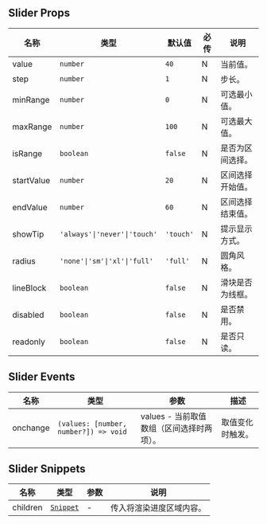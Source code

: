 ## Slider Props

| 名称       | 类型                        | 默认值    | 必传 | 说明             |
| ---------- | --------------------------- | --------- | ---- | ---------------- |
| value      | `number`                    | `40`      | N    | 当前值。         |
| step       | `number`                    | `1`       | N    | 步长。           |
| minRange   | `number`                    | `0`       | N    | 可选最小值。     |
| maxRange   | `number`                    | `100`     | N    | 可选最大值。     |
| isRange    | `boolean`                   | `false`   | N    | 是否为区间选择。 |
| startValue | `number`                    | `20`      | N    | 区间选择开始值。 |
| endValue   | `number`                    | `60`      | N    | 区间选择结束值。 |
| showTip    | `'always'\|'never'\|'touch'` | `'touch'` | N    | 提示显示方式。   |
| radius     | `'none'\|'sm'\|'xl'\|'full'` | `'full'`  | N    | 圆角风格。       |
| lineBlock  | `boolean`                   | `false`   | N    | 滑块是否为线框。 |
| disabled   | `boolean`                   | `false`   | N    | 是否禁用。       |
| readonly   | `boolean`                   | `false`   | N    | 是否只读。       |

## Slider Events

| 名称     | 类型                                  | 参数                                      | 描述             |
| -------- | ------------------------------------- | ----------------------------------------- | ---------------- |
| onchange | `(values: [number, number?]) => void` | values - 当前取值数组（区间选择时两项）。 | 取值变化时触发。 |

## Slider Snippets

| 名称     | 类型                                                                | 参数 | 说明                     |
| -------- | ------------------------------------------------------------------- | ---- | ------------------------ |
| children | [`Snippet`](https://svelte.dev/docs/svelte/snippet#Typing-snippets) | -    | 传入将渲染进度区域内容。 |
